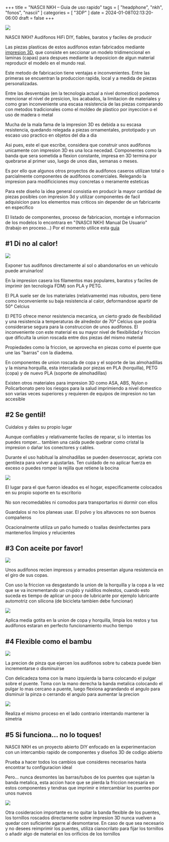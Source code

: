 +++
title      = "NASCII NKH – Guia de uso rapido"
tags       = [ "headphone", "nkh", "fonos", "nascii" ]
categories = [ "3DP" ]
date       = 2024-01-08T02:13:20-06:00
draft      = false
+++

![](/banner/Tinnitus_white.png)

NASCII NKH? Audifonos HiFi DIY, fiables, baratos y faciles de producir

Las piezas plasticas de estos audifonos estan fabricados mediante [impresion 3D](https://es.wikipedia.org/wiki/Impresi%C3%B3n_3D),
que consiste en seccionar un modelo tridimencional en laminas (capas) para
despues mediante la deposicion de algun material reproducir el modelo en el
mundo real.

Este metodo de fabricacion tiene ventajas e inconvenientes. Entre las primeras
se encuentran la produccion rapida, local y a medida de piezas personalizadas.

Entre las desventajas (en la tecnologia actual a nivel domestico) podemos
mencionar el nivel de presicion, los acabados, la limitacion de materiales y como gran
inconveniente una escasa resistencia de las piezas comparando con metodos tradicionales
como el moldeo de plastico por inyeccion o el uso de madera o metal

Mucha de la mala fama de la impresion 3D es debida a su escasa resistencia,
quedando relegada a piezas ornamentales, prototipado y un escaso uso practico en
objetos del dia a dia

Asi pues, este el que escribe, considera que construir unos audifonos unicamente
con impresion 3D es una loca necedad. Componentes como la banda que sera sometida
a flexion constante, impresa en 3D termina por quebrarse al primer uso, luego de
unos dias, semanas o meses.

Es por ello que algunos otros proyectos de audifonos caseros utilizan total o
parcialmente componentes de audifonos comerciales. Relegando la impresion para
modificiciones muy concretas o meramente esteticas

Para este diseño la idea general consistia en producir la mayor cantidad de
piezas posibles con impresion 3d y utilizar componentes de facil adquisicion para
los elementos mas criticos sin depender de un fabricante en especifico

El listado de componentes, proceso de fabricacion, montaje e informacion de los
modelos lo encontrara en "(NASCII NKH) Manual De Usuario" (trabajo en
proceso...) Por el momento utilice esta [guia](https://nasciiboy.github.io/3dp/nkh/nkh/index.html)

## #1 Di no al calor!

![](/img/3dp/NKH/gdur/sun-01.jpg)

Exponer tus audifonos directamente al sol o abandonarlos en un vehiculo puede arruinarlos!

En la impresion casera los filamentos mas populares, baratos y faciles de imprimir (en
tecnologia FDM) son PLA y PETG.

El PLA suele ser de los materiales (relativamente) mas robustos, pero tiene como inconveniente
su baja resistencia al calor, deformandose apartir de 50° Celcius

El PETG ofrece menor resistencia mecanica, un cierto grado de flexibilidad y una
resistencia a temperaturas de alrededor de 70° Celcius que podria considerarse
segura para la construccion de unos audifonos. El inconveniente con este
material es su mayor nivel de flexibilidad y friccion que dificulta la union
roscada entre dos piezas del mismo material

Propiedades como la friccion, se aprovecha en piezas como el puente que une las
"barras" con la diadema.

En componentes de union roscada de copa y el soporte de las almohadillas y la
misma horquilla, esta intercalada por piezas en PLA (horquilla), PETG (copa) y
de nuevo PLA (soporte de almohadillas)

Existen otros materiales para impresion 3D como ASA, ABS, Nylon o Policarbonato
pero los riesgos para la salud imprimiendo a nivel domestico son varias veces
superiores y requieren de equipos de impresion no tan accesible

## #2 Se gentil!

Cuidalos y dales su propio lugar

Aunque confiables y relativamente faciles de reparar, si lo intentas los puedes
romper... tambien una caida puede quebrar como cristal la impresion o dañar
los conectores y cables.

Durante el uso habitual la almohadillas se pueden desenroscar, aprieta con
gentileza para volver a ajustarlas. Ten cuidado de no aplicar fuerza en exceso o
puedes romper la rejilla que retiene la bocina

![](/img/3dp/NKH/gdur/sg-01.jpeg)

El lugar para el que fueron ideados es el hogar, especificamente colocados en su
propio soporte en tu escritorio

No son recomedables ni comodos para transportarlos ni dormir con ellos

Guardalos si no los planeas usar. El polvo y los altavoces no son buenos compañeros

Ocacionalmente utiliza un paño humedo o toallas desinfectantes para mantenerlos
limpios y relucientes

## #3 Con aceite por favor!

![](/img/3dp/NKH/gdur/oil-01-bw.jpeg)

Unos audifonos recien impresos y armados presentan alguna resistencia en el giro
de sus copas.

Con uso la friccion va desgastando la union de la horquilla y la copa a la vez
que se va incrementando un crujido y ruidillos molestos, cuando esto suceda es
tiempo de aplicar un poco de lubricante por ejemplo lubricante automotriz con
silicona (de bicicleta tambien debe funcionar)

![](/img/3dp/NKH/gdur/oil-00.jpg)

Aplica media gotita en la union de copa y horquilla, limpia los restos y tus
audifonos estaran en perfecto funcionamiento mucho tiempo

## #4 Flexible como el bambu

![](/img/3dp/NKH/gdur/bambu-02-bw.jpeg)

La precion de pinza que ejercen los audifonos sobre tu cabeza puede bien
incrementarse o disminuirse

Con delicadeza toma con la mano izquierda la barra colocando el pulgar sobre el
puente. Toma con la mano derecha la banda metalica colocando el pulgar lo mas
cercano a puente, luego flexiona agrandando el angulo para disminuir la pinza o
cerrando el angulo para aumentar la precion

![](/img/3dp/NKH/gdur/bambu-04.jpg)

Realiza el mismo proceso en el lado contrario intentando mantener la simetria

## #5 Si funciona... no lo toques!

NASCII NKH es un proyecto abierto DIY enfocado en la experimentacion con un
intercambio rapido de componentes y diseños 3D de codigo abierto

Prueba a hacer todos los cambios que consideres necesarios hasta encontrar tu
configuracion ideal

Pero... nunca desmontes las barras/tubos de los puentes que sujetan la banda
metalica, esta accion hace que se pierda la friccion necesaria en estos
componentes y tendras que imprimir e intercambiar los puentes por unos nuevos

![](/img/3dp/NKH/gdur/sfnlt-01.jpg)

Otra cosideracion importante es no quitar la banda flexible de los puentes, los
tornillos roscados directamente sobre impresion 3D nunca vuelven a quedar con
suficiente agarre al desmontarse. En caso de que sea necesario y no desees
reimprimir los puentes, utiliza cianocrilato para fijar los tornillos o añadir
algo de material en los orificios de los tornillos
